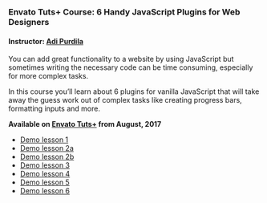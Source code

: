 ### Envato Tuts+ Course: 6 Handy JavaScript Plugins for Web Designers
#### Instructor: [Adi Purdila](https://tutsplus.com/authors/adi-purdila)

You can add great functionality to a website by using JavaScript but sometimes writing the necessary code can be time consuming, especially for more complex tasks.

In this course you’ll learn about 6 plugins for vanilla JavaScript that will take away the guess work out of complex tasks like creating progress bars, formatting inputs and more.

**Available on [Envato Tuts+](https://tutsplus.com/courses) from August, 2017**

- [Demo lesson 1](http://tutsplus.github.io/lesson1.example.html)
- [Demo lesson 2a](http://tutsplus.github.io/lesson2.example-1.html)
- [Demo lesson 2b](http://tutsplus.github.io/lesson2.example-2.html)
- [Demo lesson 3](http://tutsplus.github.io/lesson3.example.html)
- [Demo lesson 4](http://tutsplus.github.io/lesson4.example.html)
- [Demo lesson 5](http://tutsplus.github.io/lesson5.example.html)
- [Demo lesson 6](http://tutsplus.github.io/lesson6.example.html)
